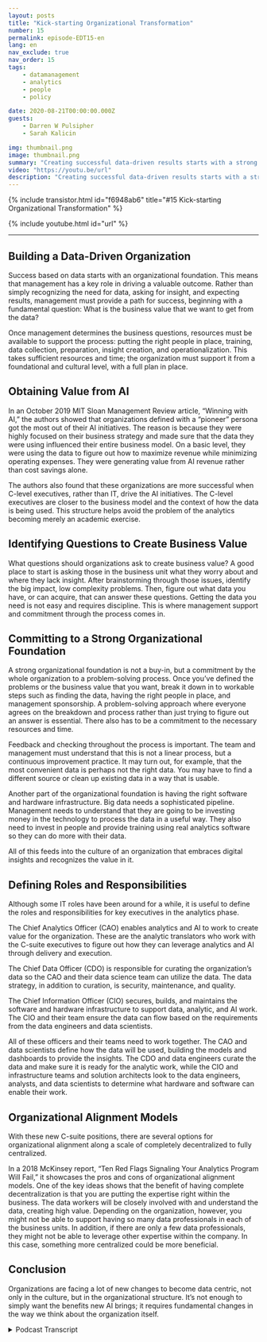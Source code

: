 ```yaml
---
layout: posts
title: "Kick-starting Organizational Transformation"
number: 15
permalink: episode-EDT15-en
lang: en
nav_exclude: true
nav_order: 15
tags:
    - datamanagement
    - analytics
    - people
    - policy

date: 2020-08-21T00:00:00.000Z
guests:
    - Darren W Pulsipher
    - Sarah Kalicin

img: thumbnail.png
image: thumbnail.png
summary: "Creating successful data-driven results starts with a strong organizational foundation. Darren and his guest Sarah Kalicin, Lead Data Scientist Data Center Group Intel, discuss the key aspects to this fundamental change."
video: "https://youtu.be/url"
description: "Creating successful data-driven results starts with a strong organizational foundation. Darren and his guest Sarah Kalicin, Lead Data Scientist Data Center Group Intel, discuss the key aspects to this fundamental change."
---
```


<div>
{% include transistor.html id="f6948ab6" title="#15 Kick-starting Organizational Transformation" %}

{% include youtube.html id="url" %}
</div>

---

## Building a Data-Driven Organization

Success based on data starts with an organizational foundation. This means that management has a key role in driving a valuable outcome. Rather than simply recognizing the need for data, asking for insight, and expecting results, management must provide a path for success, beginning with a fundamental question: What is the business value that we want to get from the data?

Once management determines the business questions, resources must be available to support the process: putting the right people in place, training, data collection, preparation, insight creation, and operationalization. This takes sufficient resources and time; the organization must support it from a foundational and cultural level, with a full plan in place.

## Obtaining Value from AI

In an October 2019 MIT Sloan Management Review article, “Winning with AI,” the authors showed that organizations defined with a “pioneer” persona got the most out of their AI initiatives. The reason is because they were highly focused on their business strategy and made sure that the data they were using influenced their entire business model. On a basic level, they were using the data to figure out how to maximize revenue while minimizing operating expenses. They were generating value from AI revenue rather than cost savings alone.

The authors also found that these organizations are more successful when C-level executives, rather than IT, drive the AI initiatives. The C-level executives are closer to the business model and the context of how the data is being used. This structure helps avoid the problem of the analytics becoming merely an academic exercise.

## Identifying Questions to Create Business Value

What questions should organizations ask to create business value? A good place to start is asking those in the business unit what they worry about and where they lack insight. After brainstorming through those issues, identify the big impact, low complexity problems. Then, figure out what data you have, or can acquire, that can answer these questions. Getting the data you need is not easy and requires discipline. This is where management support and commitment through the process comes in.

## Committing to a Strong Organizational Foundation

A strong organizational foundation is not a buy-in, but a commitment by the whole organization to a problem-solving process. Once you’ve defined the problems or the business value that you want, break it down in to workable steps such as finding the data, having the right people in place, and management sponsorship. A problem-solving approach where everyone agrees on the breakdown and process rather than just trying to figure out an answer is essential. There also has to be a commitment to the necessary resources and time.

Feedback and checking throughout the process is important. The team and management must understand that this is not a linear process, but a continuous improvement practice. It may turn out, for example, that the most convenient data is perhaps not the right data. You may have to find a different source or clean up existing data in a way that is usable.

Another part of the organizational foundation is having the right software and hardware infrastructure. Big data needs a sophisticated pipeline. Management needs to understand that they are going to be investing money in the technology to process the data in a useful way. They also need to invest in people and provide training using real analytics software so they can do more with their data.

All of this feeds into the culture of an organization that embraces digital insights and recognizes the value in it.

## Defining Roles and Responsibilities

Although some IT roles have been around for a while, it is useful to define the roles and responsibilities for key executives in the analytics phase.

The Chief Analytics Officer (CAO) enables analytics and AI to work to create value for the organization. These are the analytic translators who work with the C-suite executives to figure out how they can leverage analytics and AI through delivery and execution.

The Chief Data Officer (CDO) is responsible for curating the organization’s data so the CAO and their data science team can utilize the data.  The data strategy, in addition to curation, is security, maintenance, and quality.

The Chief Information Officer (CIO) secures, builds, and maintains the software and hardware infrastructure to support data, analytic, and AI work. The CIO and their team ensure the data can flow based on the requirements from the data engineers and data scientists.

All of these officers and their teams need to work together. The CAO and data scientists define how the data will be used, building the models and dashboards to provide the insights.  The CDO and data engineers curate the data and make sure it is ready for the analytic work, while the CIO and infrastructure teams and solution architects look to the data engineers, analysts, and data scientists to determine what hardware and software can enable their work.

## Organizational Alignment Models

With these new C-suite positions, there are several options for organizational alignment along a scale of completely decentralized to fully centralized.

In a 2018 McKinsey report, “Ten Red Flags Signaling Your Analytics Program Will Fail,” it showcases the pros and cons of organizational alignment models. One of the key ideas shows that the benefit of having complete decentralization is that you are putting the expertise right within the business. The data workers will be closely involved with and understand the data, creating high value. Depending on the organization, however, you might not be able to support having so many data professionals in each of the business units. In addition, if there are only a few data professionals, they might not be able to leverage other expertise within the company. In this case, something more centralized could be more beneficial.

## Conclusion

Organizations are facing a lot of new changes to become data centric, not only in the culture, but in the organizational structure. It’s not enough to simply want the benefits new AI brings; it requires fundamental changes in the way we think about the organization itself.



<details>
<summary> Podcast Transcript </summary>

<p></p>

</details>

